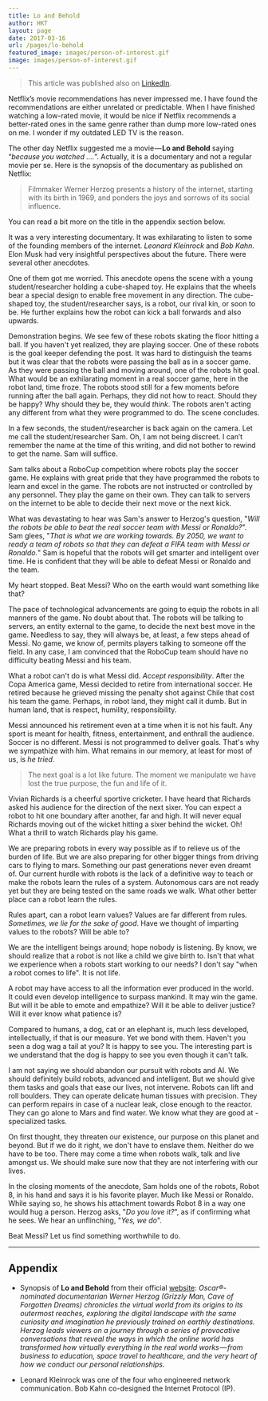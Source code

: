 ```yaml
---
title: Lo and Behold
author: HKT
layout: page
date: 2017-03-16
url: /pages/lo-behold
featured_image: images/person-of-interest.gif
image: images/person-of-interest.gif
---
```


> This article was published also on [LinkedIn](https://www.linkedin.com/pulse/lo-behold-vivek-ragunathan).

Netflix’s movie recommendations has never impressed me. I have found the recommendations are either unrelated or predictable. When I have finished watching a low-rated movie, it would be nice if Netflix recommends a better-rated ones in the same genre rather than dump more low-rated ones on me. I wonder if my outdated LED TV is the reason.

The other day Netflix suggested me a movie — **Lo and Behold** saying “*because you watched ….*”. Actually, it is a documentary and not a regular movie per se. Here is the synopsis of the documentary as published on Netflix:

> Filmmaker Werner Herzog presents a history of the internet, starting with its birth in 1969, and ponders the joys and sorrows of its social influence.

You can read a bit more on the title in the appendix section below.

It was a very interesting documentary. It was exhilarating to listen to some of the founding members of the internet. *Leonard Kleinrock* and *Bob Kahn*. Elon Musk had very insightful perspectives about the future. There were several other anecdotes.

One of them got me worried. This anecdote opens the scene with a young student/researcher holding a cube-shaped toy. He explains that the wheels bear a special design to enable free movement in any direction. The cube-shaped toy, the student/researcher says, is a robot, our rival kin, or soon to be. He further explains how the robot can kick a ball forwards and also upwards.

Demonstration begins. We see few of these robots skating the floor hitting a ball. If you haven't yet realized, they are playing soccer. One of these robots is the goal keeper defending the post. It was hard to distinguish the teams but it was clear that the robots were passing the ball as in a soccer game. As they were passing the ball and moving around, one of the robots hit goal. What would be an exhilarating moment in a real soccer game, here in the robot land, time froze. The robots stood still for a few moments before running after the ball again. Perhaps, they did not how to react. Should they be happy? Why should they be, they would *think*. The robots aren't acting any different from what they were programmed to do. The scene concludes.

In a few seconds, the student/researcher is back again on the camera. Let me call the student/researcher Sam. Oh, I am not being discreet. I can’t remember the name at the time of this writing, and did not bother to rewind to get the name. Sam will suffice.

Sam talks about a RoboCup competition where robots play the soccer game. He explains with great pride that they have programmed the robots to learn and excel in the game. The robots are not instructed or controlled by any personnel. They play the game on their own. They can talk to servers on the internet to be able to decide their next move or the next kick.

What was devastating to hear was Sam's answer to Herzog's question, "*Will the robots be able to beat the real soccer team with Messi or Ronaldo?*". Sam glees, "*That is what we are working towards. By 2050, we want to ready a team of robots so that they can defeat a FIFA team with Messi or Ronaldo.*" Sam is hopeful that the robots will get smarter and intelligent over time. He is confident that they will be able to defeat Messi or Ronaldo and the team.

My heart stopped. Beat Messi? Who on the earth would want something like that?

The pace of technological advancements are going to equip the robots in all manners of the game. No doubt about that. The robots will be talking to servers, an entity external to the game, to decide the next best move in the game. Needless to say, they will always be, at least, a few steps ahead of Messi. No game, we know of, permits players talking to someone off the field. In any case, I am convinced that the RoboCup team should have no difficulty beating Messi and his team.

What a robot can't do is what Messi did. *Accept responsibility*. After the Copa America game, Messi decided to retire from international soccer. He retired because he grieved missing the penalty shot against Chile that cost his team the game. Perhaps, in robot land, they might call it dumb. But in human land, that is respect, humility, responsibility.

Messi announced his retirement even at a time when it is not his fault. Any sport is meant for health, fitness, entertainment, and enthrall the audience. Soccer is no different. Messi is not programmed to deliver goals. That's why we sympathize with him. What remains in our memory, at least for most of us, is *he tried*.

> The next goal is a lot like future. The moment we manipulate we have lost the true purpose, the fun and life of it.

Vivian Richards is a cheerful sportive cricketer. I have heard that Richards asked his audience for the direction of the next sixer. You can expect a robot to hit one boundary after another, far and high. It will never equal Richards moving out of the wicket hitting a sixer behind the wicket. Oh! What a thrill to watch Richards play his game.

We are preparing robots in every way possible as if to relieve us of the burden of life. But we are also preparing for other bigger things from driving cars to flying to mars. Something our past generations never even dreamt of. Our current hurdle with robots is the lack of a definitive way to teach or make the robots learn the rules of a system. Autonomous cars are not ready yet but they are being tested on the same roads we walk. What other better place can a robot learn the rules.

Rules apart, can a robot learn values? Values are far different from rules. *Sometimes, we lie for the sake of good*. Have we thought of imparting values to the robots? Will be able to?

We are the intelligent beings around; hope nobody is listening. By know, we should realize that a robot is not like a child we give birth to. Isn't that what we experience when a robots start working to our needs? I don't say "when a robot comes to life". It is not life.

A robot may have access to all the information ever produced in the world. It could even develop intelligence to surpass mankind. It may win the game. But will it be able to emote and empathize? Will it be able to deliver justice? Will it ever know what patience is?

Compared to humans, a dog, cat or an elephant is, much less developed, intellectually, if that is our measure. Yet we bond with them. Haven't you seen a dog wag a tail at you? It is happy to see you. The interesting part is we understand that the dog is happy to see you even though it can't talk.

I am not saying we should abandon our pursuit with robots and AI. We should definitely build robots, advanced and intelligent. But we should give them tasks and goals that ease our lives, not intervene. Robots can lift and roll boulders. They can operate delicate human tissues with precision. They can perform repairs in case of a nuclear leak, close enough to the reactor. They can go alone to Mars and find water. We know what they are good at - specialized tasks.

On first thought, they threaten our existence, our purpose on this planet and beyond. But if we do it right, we don't have to enslave them. Neither do we have to be too. There may come a time when robots walk, talk and live amongst us. We should make sure now that they are not interfering with our lives.

In the closing moments of the anecdote, Sam holds one of the robots, Robot 8, in his hand and says it is his favorite player. Much like Messi or Ronaldo. While saying so, he shows his attachment towards Robot 8 in a way one would hug a person. Herzog asks, "*Do you love it?*", as if confirming what he sees. We hear an unflinching, "*Yes, we do*".

Beat Messi? Let us find something worthwhile to do.

***

## Appendix

- Synopsis of **Lo and Behold** from their official [website]():
  *Oscar®-nominated documentarian Werner Herzog (Grizzly Man, Cave of Forgotten Dreams) chronicles the virtual world from its origins to its outermost reaches, exploring the digital landscape with the same curiosity and imagination he previously trained on earthly destinations. Herzog leads viewers on a journey through a series of provocative conversations that reveal the ways in which the online world has transformed how virtually everything in the real world works — from business to education, space travel to healthcare, and the very heart of how we conduct our personal relationships.*


- Leonard Kleinrock was one of the four who engineered network communication. Bob Kahn co-designed the Internet Protocol (IP).
